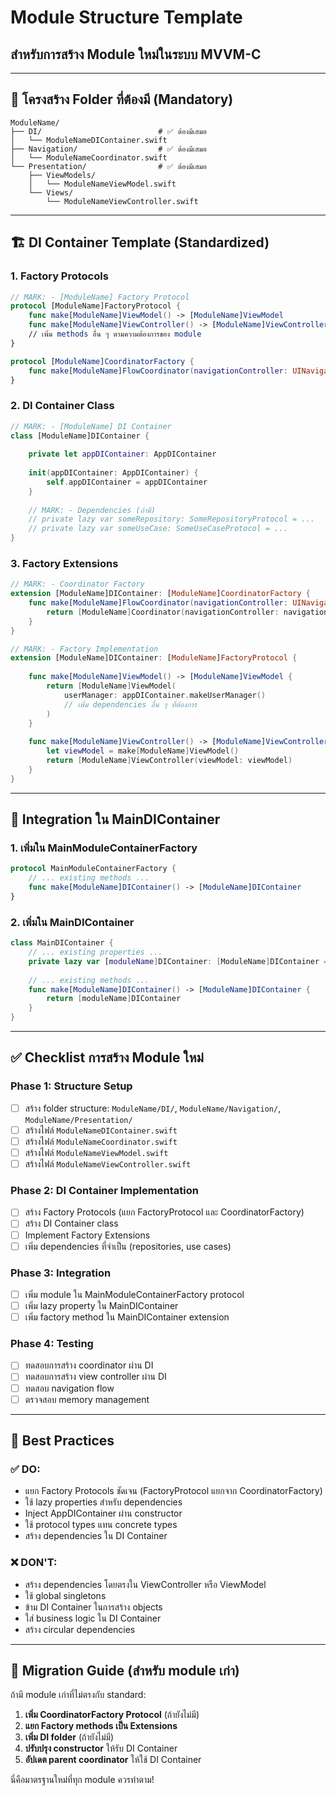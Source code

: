 # Module Structure Template
## สำหรับการสร้าง Module ใหม่ในระบบ MVVM-C

---

## 📁 โครงสร้าง Folder ที่ต้องมี (Mandatory)

```
ModuleName/
├── DI/                          # ✅ ต้องมีเสมอ
│   └── ModuleNameDIContainer.swift
├── Navigation/                  # ✅ ต้องมีเสมอ  
│   └── ModuleNameCoordinator.swift
└── Presentation/                # ✅ ต้องมีเสมอ
    ├── ViewModels/
    │   └── ModuleNameViewModel.swift
    └── Views/
        └── ModuleNameViewController.swift
```

---

## 🏗️ DI Container Template (Standardized)

### 1. **Factory Protocols**
```swift
// MARK: - [ModuleName] Factory Protocol
protocol [ModuleName]FactoryProtocol {
    func make[ModuleName]ViewModel() -> [ModuleName]ViewModel
    func make[ModuleName]ViewController() -> [ModuleName]ViewController
    // เพิ่ม methods อื่น ๆ ตามความต้องการของ module
}

protocol [ModuleName]CoordinatorFactory {
    func make[ModuleName]FlowCoordinator(navigationController: UINavigationController) -> [ModuleName]Coordinator
}
```

### 2. **DI Container Class**
```swift
// MARK: - [ModuleName] DI Container
class [ModuleName]DIContainer {
    
    private let appDIContainer: AppDIContainer
    
    init(appDIContainer: AppDIContainer) {
        self.appDIContainer = appDIContainer
    }
    
    // MARK: - Dependencies (ถ้ามี)
    // private lazy var someRepository: SomeRepositoryProtocol = ...
    // private lazy var someUseCase: SomeUseCaseProtocol = ...
}
```

### 3. **Factory Extensions**
```swift
// MARK: - Coordinator Factory
extension [ModuleName]DIContainer: [ModuleName]CoordinatorFactory {
    func make[ModuleName]FlowCoordinator(navigationController: UINavigationController) -> [ModuleName]Coordinator {
        return [ModuleName]Coordinator(navigationController: navigationController, container: self)
    }
}

// MARK: - Factory Implementation
extension [ModuleName]DIContainer: [ModuleName]FactoryProtocol {
    
    func make[ModuleName]ViewModel() -> [ModuleName]ViewModel {
        return [ModuleName]ViewModel(
            userManager: appDIContainer.makeUserManager()
            // เพิ่ม dependencies อื่น ๆ ที่ต้องการ
        )
    }
    
    func make[ModuleName]ViewController() -> [ModuleName]ViewController {
        let viewModel = make[ModuleName]ViewModel()
        return [ModuleName]ViewController(viewModel: viewModel)
    }
}
```

---

## 🧩 Integration ใน MainDIContainer

### 1. **เพิ่มใน MainModuleContainerFactory**
```swift
protocol MainModuleContainerFactory {
    // ... existing methods ...
    func make[ModuleName]DIContainer() -> [ModuleName]DIContainer
}
```

### 2. **เพิ่มใน MainDIContainer**
```swift
class MainDIContainer {
    // ... existing properties ...
    private lazy var [moduleName]DIContainer: [ModuleName]DIContainer = [ModuleName]DIContainer(appDIContainer: appDIContainer)
    
    // ... existing methods ...
    func make[ModuleName]DIContainer() -> [ModuleName]DIContainer {
        return [moduleName]DIContainer
    }
}
```

---

## ✅ Checklist การสร้าง Module ใหม่

### Phase 1: Structure Setup
- [ ] สร้าง folder structure: `ModuleName/DI/`, `ModuleName/Navigation/`, `ModuleName/Presentation/`
- [ ] สร้างไฟล์ `ModuleNameDIContainer.swift`
- [ ] สร้างไฟล์ `ModuleNameCoordinator.swift`  
- [ ] สร้างไฟล์ `ModuleNameViewModel.swift`
- [ ] สร้างไฟล์ `ModuleNameViewController.swift`

### Phase 2: DI Container Implementation
- [ ] สร้าง Factory Protocols (แยก FactoryProtocol และ CoordinatorFactory)
- [ ] สร้าง DI Container class
- [ ] Implement Factory Extensions
- [ ] เพิ่ม dependencies ที่จำเป็น (repositories, use cases)

### Phase 3: Integration
- [ ] เพิ่ม module ใน MainModuleContainerFactory protocol
- [ ] เพิ่ม lazy property ใน MainDIContainer
- [ ] เพิ่ม factory method ใน MainDIContainer extension

### Phase 4: Testing
- [ ] ทดสอบการสร้าง coordinator ผ่าน DI
- [ ] ทดสอบการสร้าง view controller ผ่าน DI
- [ ] ทดสอบ navigation flow
- [ ] ตรวจสอบ memory management

---

## 🎯 Best Practices

### ✅ DO:
- แยก Factory Protocols ชัดเจน (FactoryProtocol แยกจาก CoordinatorFactory)
- ใช้ lazy properties สำหรับ dependencies
- Inject AppDIContainer ผ่าน constructor
- ใช้ protocol types แทน concrete types
- สร้าง dependencies ใน DI Container

### ❌ DON'T:
- สร้าง dependencies โดยตรงใน ViewController หรือ ViewModel
- ใช้ global singletons
- ข้าม DI Container ในการสร้าง objects
- ใส่ business logic ใน DI Container
- สร้าง circular dependencies

---

## 🔧 Migration Guide (สำหรับ module เก่า)

ถ้ามี module เก่าที่ไม่ตรงกับ standard:

1. **เพิ่ม CoordinatorFactory Protocol** (ถ้ายังไม่มี)
2. **แยก Factory methods เป็น Extensions**
3. **เพิ่ม DI folder** (ถ้ายังไม่มี)
4. **ปรับปรุง constructor** ให้รับ DI Container
5. **อัปเดต parent coordinator** ให้ใช้ DI Container

นี่คือมาตรฐานใหม่ที่ทุก module ควรทำตาม!
